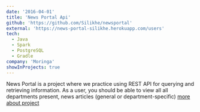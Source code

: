 ```yaml
---
date: '2016-04-01'
title: 'News Portal Api'
github: 'https://github.com/Silikhe/newsportal'
external: 'https://news-portal-silikhe.herokuapp.com/users'
tech:
  - Java  
  - Spark
  - PostgreSQL 
  - Gradle
company: 'Moringa'
showInProjects: true
---
```


News Portal is a project where we practice using REST API for querying and retrieving information. As a user, you should be able to view all all departments present, news articles (general or department-specific)  [more about project](https://github.com/Silikhe/newsportal#readme) 
